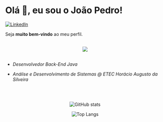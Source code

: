 # Olá 👋, eu sou o João Pedro!
[![LinkedIn](https://img.shields.io/badge/-LinkedIn-0D1117?style=for-the-badge&logo=linkedin&labelColor=0D1117)](https://linkedin.com/in/jpaveiro)&nbsp;

Seja **muito bem-vindo** ao meu perfil.
<br><br>

<div align="center">
    <img src="https://skillicons.dev/icons?i=java,typescript,python,cs,spring,angular,nextjs,mysql,postgresql,mongodb,git&theme=dark">
</div>

<br>

- *Desenvolvedor Back-End Java*

- *Análise e Desenvolvimento de Sistemas @ ETEC Horácio Augusto da Silveira*

<br><br>
<div align="center">

![GitHub stats](https://github-readme-stats.vercel.app/api?username=jpaveiro&show_icons=true&theme=dark)

![Top Langs](https://github-readme-stats.vercel.app/api/top-langs/?username=jpaveiro&layout=compact&theme=dark)

</div>
